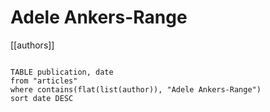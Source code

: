 # Adele Ankers-Range

[[authors]]

```dataview

TABLE publication, date
from "articles"
where contains(flat(list(author)), "Adele Ankers-Range")
sort date DESC

```